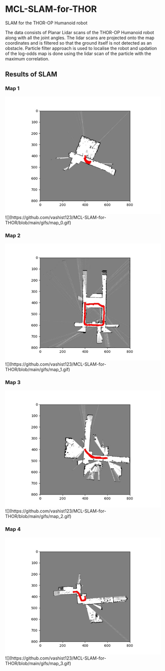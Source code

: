 # MCL-SLAM-for-THOR
SLAM for the THOR-OP Humanoid robot

The data consists of Planar Lidar scans of the THOR-OP Humanoid robot along with all the joint angles. The lidar scans are projected onto the map coordinates and is filtered so that the ground itself is not detected as an obstacle. Particle filter approach is used to localise the robot and updation of the log-odds map is done using the lidar scan of the particle with the maximum correlation.

## Results of SLAM
### Map 1

<img src = "https://github.com/vashist123/MCL-SLAM-for-THOR/blob/main/results/map_0.jpg">
![](https://github.com/vashist123/MCL-SLAM-for-THOR/blob/main/gifs/map_0.gif)

### Map 2

<img src = "https://github.com/vashist123/MCL-SLAM-for-THOR/blob/main/results/map_1.jpg">
![](https://github.com/vashist123/MCL-SLAM-for-THOR/blob/main/gifs/map_1.gif)

### Map 3

<img src = "https://github.com/vashist123/MCL-SLAM-for-THOR/blob/main/results/map_2.jpg">
![](https://github.com/vashist123/MCL-SLAM-for-THOR/blob/main/gifs/map_2.gif)

### Map 4

<img src = "https://github.com/vashist123/MCL-SLAM-for-THOR/blob/main/results/map_3.jpg">
![](https://github.com/vashist123/MCL-SLAM-for-THOR/blob/main/gifs/map_3.gif)
